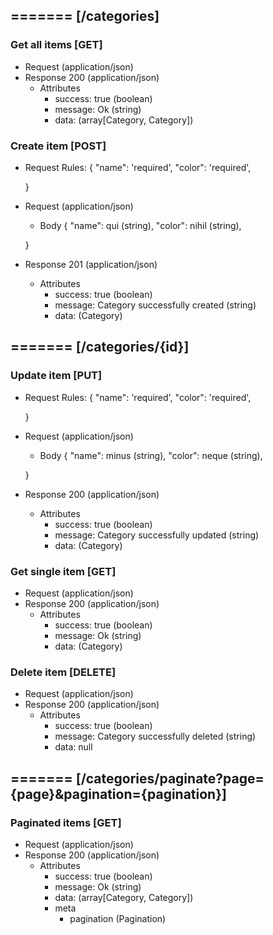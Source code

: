 ## ======= [/categories]

### Get all items [GET]
+ Request (application/json)
    <!-- include(request/header.md) -->
+ Response 200 (application/json)
    + Attributes         
        + success: true (boolean)
        + message: Ok (string)
        + data: (array[Category, Category])

<!-- include(response/401.md) -->
<!-- include(response/500.md) -->
### Create item [POST]
+ Request Rules:
    {
        "name": 'required',
        "color": 'required',

    }
+ Request (application/json)
    <!-- include(request/header.md) -->
    + Body
    {
            "name": qui (string),
            "color": nihil (string),

    }
+ Response 201 (application/json)
    + Attributes         
        + success: true (boolean)
        + message: Category successfully created (string)
        + data: (Category)

<!-- include(response/401.md) -->
<!-- include(response/422.md) -->
<!-- include(response/500.md) -->

## ======= [/categories/{id}]
### Update item [PUT]
<!-- include(parameters/id.md) -->
+ Request Rules:
    {
        "name": 'required',
        "color": 'required',

    }
+ Request (application/json)
    <!-- include(request/header.md) -->
    + Body
    {
            "name": minus (string),
            "color": neque (string),

    }
+ Response 200 (application/json)
    + Attributes         
        + success: true (boolean)
        + message: Category successfully updated (string)
        + data: (Category)

<!-- include(response/401.md) -->
<!-- include(response/404.md) -->
<!-- include(response/422.md) -->
<!-- include(response/500.md) -->
### Get single item [GET]
<!-- include(parameters/id.md) -->
+ Request (application/json)
    <!-- include(request/header.md) -->
+ Response 200 (application/json)
    + Attributes         
        + success: true (boolean)
        + message: Ok (string)
        + data: (Category)

<!-- include(response/401.md) -->
<!-- include(response/404.md) -->
<!-- include(response/500.md) -->
### Delete item [DELETE]
<!-- include(parameters/id.md) -->
+ Request (application/json)
    <!-- include(request/header.md) -->    
+ Response 200 (application/json)
    + Attributes         
        + success: true (boolean)
        + message: Category successfully deleted (string)
        + data: null

<!-- include(response/401.md) -->
<!-- include(response/404.md) -->
<!-- include(response/500.md) -->

## ======= [/categories/paginate?page={page}&pagination={pagination}]
### Paginated items [GET]
<!-- include(parameters/pagination.md) -->
+ Request (application/json)
    <!-- include(request/header.md) -->
+ Response 200 (application/json)
    + Attributes         
        + success: true (boolean)
        + message: Ok (string)
        + data: (array[Category, Category])
        + meta
            + pagination (Pagination)

<!-- include(response/401.md) -->
<!-- include(response/500.md) -->


